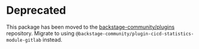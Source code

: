 # Deprecated

This package has been moved to the [backstage-community/plugins](https://github.com/backstage/community-plugins) repository. Migrate to using `@backstage-community/plugin-cicd-statistics-module-gitlab` instead.
